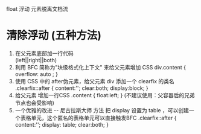 float  浮动 元素脱离文档流
# 清除浮动 (五种方法) 
1. 在父元素底部加一行代码   <div style="clear:both"></div>     (left||right||both)
2. 利用 BFC  简称为"块级格式化上下文"  来给父元素增加 CSS 
    div.content {
        overflow: auto ;
        <!-- overflow:hidden -->
        <!-- overflow:scroll -->
    }
3. 使用 CSS 中的 after伪元素，给父元素 div 添加一个 clearfix 的类名
    .clearfix::after {
        content:'';
        clear:both;
        display:block;
    }
4. 给父元素 增加一行CSS 
    .content {
        float:left;
    }
    (不建议使用：父容器后的兄弟节点也会受影响)
5. 一个优雅的改进  -- 尼古拉斯大师 方法
    把 display 设置为 table ，可以创建一个表格单元，这个匿名的表格单元可以直接触发BFC
    .clearfix::after {
        content:'';
        display: table; 
        clear:both;
    }